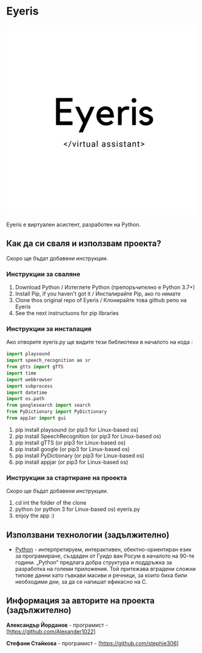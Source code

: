 # Eyeris

![Eyeris Logo](https://github.com/Alexander1022/Eyeris/blob/master/Eyeris0.png)


Eyeris е виртуален асистент, разработен на Python.

## Как да си сваля и използвам проекта? 

Скоро ще бъдат добавени инструкции.

### Инструкции за сваляне

1) Download Python / Изтеглете Python (препоръчително е Python 3.7+)
2) Install Pip, if you haven't got it / Инсталирайте Pip, ако го нямате 
3) Clone thos original repo of Eyeris / Клонирайте това github репо на Eyeris
4) See the next instructuons for pip libraries

### Инструкции за инсталация

Ако отворите eyeris.py ще видите тези библиотеки в началото на кода : 

```python
import playsound
import speech_recognition as sr
from gtts import gTTS
import time
import webbrowser
import subprocess
import datetime
import os.path
from googlesearch import search
from PyDictionary import PyDictionary
from appJar import gui
```

1) pip install playsound (or pip3 for Linux-based os)
2) pip install SpeechRecognition (or pip3 for Linux-based os)
3) pip install gTTS (or pip3 for Linux-based os)
4) pip install google (or pip3 for Linux-based os)
5) pip install PyDictionary (or pip3 for Linux-based os)
6) pip install appjar (or pip3 for Linux-based os)

### Инструкции за стартиране на проекта

Скоро ще бъдат добавени инструкции.

1) cd int the folder of the clone
2) python (or python 3 for Linux-based os) eyeris.py
3) enjoy the app :)

## Използвани технологии (задължително)

* [Python](https://www.python.org/) - интерпретируем, интерактивен, обектно-ориентиран език за програмиране, създаден от Гуидо ван Росум в началото на 90-те години. „Python“ предлага добра структура и поддръжка за разработка на големи приложения. Той притежава вградени сложни типове данни като гъвкави масиви и речници, за които биха били необходими дни, за да се напишат ефикасно на C.

## Информация за авторите на проекта (задължително)

 **Александър Йорданов** - програмист - [https://github.com/Alexander1022]
 
 **Стефани Стайкова** - програмист - [https://github.com/stephie306]
